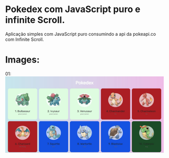 # Pokedex com JavaScript puro e infinite Scroll.
Aplicação simples com JavaScript puro consumindo a api da pokeapi.co com Infinite Scroll.





# Images:

01:<br>
![plot](./imgs/01.JPG)

